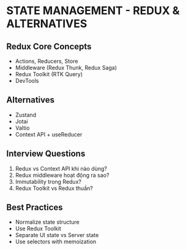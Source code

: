 # STATE MANAGEMENT - REDUX & ALTERNATIVES

## Redux Core Concepts
- Actions, Reducers, Store
- Middleware (Redux Thunk, Redux Saga)
- Redux Toolkit (RTK Query)
- DevTools

## Alternatives
- Zustand
- Jotai  
- Valtio
- Context API + useReducer

## Interview Questions
1. Redux vs Context API khi nào dùng?
2. Redux middleware hoạt động ra sao?
3. Immutability trong Redux?
4. Redux Toolkit vs Redux thuần?

## Best Practices
- Normalize state structure
- Use Redux Toolkit
- Separate UI state vs Server state
- Use selectors with memoization
